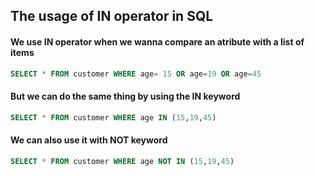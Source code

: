 ## The usage of IN operator in SQL

#### We use IN operator when we wanna compare an atribute with a list of items

```SQL
SELECT * FROM customer WHERE age= 15 OR age=19 OR age=45
```
#### But we can do the same thing by using the **IN** keyword

```SQL
SELECT * FROM customer WHERE age IN (15,19,45)
```

#### We can also use it with NOT keyword

```SQL
SELECT * FROM customer WHERE age NOT IN (15,19,45)
```


